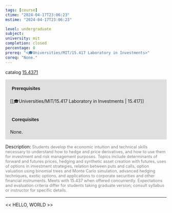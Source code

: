 ```yaml
---
tags: [course]
ctime: "2024-04-17T23:06:23"
mstime: "2024-04-17T23:06:23"

level: undergraduate
subject: 
university: mit
completion: closed
percentage: 0
prereq: "<🎓Universities/MIT/15.417 Laboratory in Investments>"
coreq: "None."
---
```


catalog [15.4371](http://student.mit.edu/catalog/m15b.html#15.4371)

<span style="display: block; padding: 15px; background-color: rgb(100, 100, 100, 0.2);"><font id="m_prereq1155_0" style="display: block; font-family: Arial, sans-serif; font-weight: bold; padding: 5px">Prerequisites</font><br><span id="prereq1155_0">[[🎓Universities/MIT/15.417 Laboratory in Investments | 15.417]]</span></span>
<span style="display: block; padding: 15px; background-color: rgb(100, 100, 100, 0.2);"><font id="m_coreq1155_0" style="display: block; font-family: Arial, sans-serif; font-weight: bold; padding: 5px">Corequisites</font><br><span id="coreq1155_0">None.</span></span>

<font style="">Description:</font>
<font style="color: grey; font-size: 0.8rem;">Students develop the economic intuition and technical skills necessary to understand how to hedge and price derivatives, and how to use them for investment and risk management purposes. Topics include determinants of forward and futures prices, hedging and synthetic asset creation with futures, uses of options in investment strategies, relation between puts and calls, option valuation using binomial trees and Monte Carlo simulation, advanced hedging techniques, exotic options, and applications to corporate securities and other financial instruments. Meets with 15.437 when offered concurrently. Expectations and evaluation criteria differ for students taking graduate version; consult syllabus or instructor for specific details.</font>



---

<< HELLO, WORLD >>
